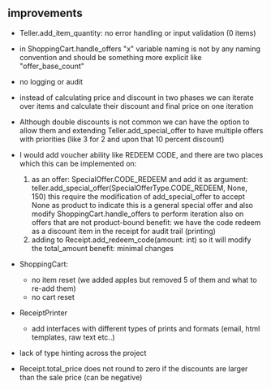##  improvements



* Teller.add_item_quantity:
    no error handling or input validation (0 items)
* in ShoppingCart.handle_offers "x" variable naming is not by any naming convention and should be something more explicit like "offer_base_count"
* no logging or audit
* instead of calculating price and discount in two phases we can iterate over items and calculate their discount and final price on one iteration
* Although double discounts is not common we can have the option to allow them
and extending Teller.add_special_offer to have multiple offers with priorities (like 3  for 2 and upon that 10 percent discount)
* I would add voucher ability like REDEEM CODE, and there are two places which this can be implemented on:
    1) as an offer: SpecialOffer.CODE_REDEEM and add it as argument: teller.add_special_offer(SpecialOfferType.CODE_REDEEM, None, 150)
     this require the modification of add_special_offer to accept None as product to indicate this is a general special offer and also modify ShoppingCart.handle_offers to perform iteration also on offers that are not product-bound
    benefit: we have the code redeem as a discount item in the receipt for audit trail (printing)
    2) adding to Receipt.add_redeem_code(amount: int) so it will modify the total_amount 
    benefit: minimal changes

* ShoppingCart: 
   - no item reset (we added apples but removed 5 of them and what to re-add them)
   - no cart reset

* ReceiptPrinter
    - add interfaces with different types of prints and formats (email, html templates, raw text etc..)

* lack of type hinting across the project

* Receipt.total_price does not round to zero if the discounts are larger than the sale price (can be negative)